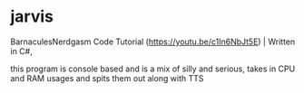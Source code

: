# jarvis
BarnaculesNerdgasm Code Tutorial (https://youtu.be/c1In6NbJt5E) | Written in C#, 

this program is console based and is a mix of silly and serious, takes in CPU and RAM usages and spits them out along with TTS
